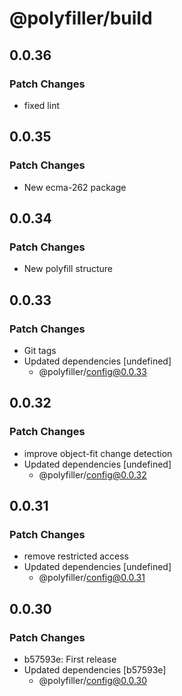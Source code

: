 # @polyfiller/build

## 0.0.36

### Patch Changes

- fixed lint

## 0.0.35

### Patch Changes

- New ecma-262 package

## 0.0.34

### Patch Changes

- New polyfill structure

## 0.0.33

### Patch Changes

- Git tags
- Updated dependencies [undefined]
  - @polyfiller/config@0.0.33

## 0.0.32

### Patch Changes

- improve object-fit change detection
- Updated dependencies [undefined]
  - @polyfiller/config@0.0.32

## 0.0.31

### Patch Changes

- remove restricted access
- Updated dependencies [undefined]
  - @polyfiller/config@0.0.31

## 0.0.30

### Patch Changes

- b57593e: First release
- Updated dependencies [b57593e]
  - @polyfiller/config@0.0.30
